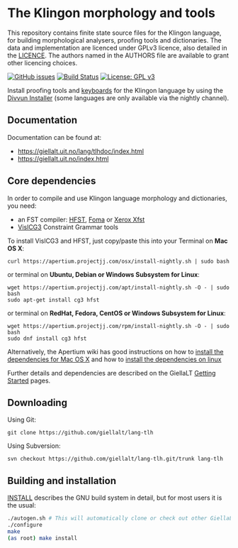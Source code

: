 The Klingon morphology and tools
==========================================

This repository contains finite state source files for the Klingon language,
for building morphological analysers, proofing tools
and dictionaries. The data and implementation are licenced under GPLv3
licence, also detailed in the
[LICENCE](https://github.com/giellalt/lang-tlh/blob/develop/LICENCE). The
authors named in the AUTHORS file are available to grant other licencing
choices.

[![GitHub issues](https://img.shields.io/github/issues-raw/giellalt/lang-tlh)](https://github.com/giellalt/lang-tlh/issues)
 [![Build Status](https://github.com/giellalt/lang-tlh/workflows/Build%20Speller%20Archives%20and%20Bundles/badge.svg)](https://github.com/giellalt/lang-tlh/actions)
[![License: GPL v3](https://img.shields.io/badge/License-GPLv3-blue.svg)](https://www.gnu.org/licenses/gpl-3.0)

Install proofing tools and [keyboards](https://github.com/giellalt/keyboard-tlh)
for the Klingon language by using the [Divvun Installer](http://divvun.no)
(some languages are only available via the nightly channel).

Documentation
-------------

Documentation can be found at:

-   <https://giellalt.uit.no/lang/tlhdoc/index.html>
-   <https://giellalt.uit.no/index.html>

Core dependencies
-----------------

In order to compile and use Klingon language morphology and
dictionaries, you need:

- an FST compiler: [HFST](https://github.com/hfst/hfst), [Foma](https://github.com/mhulden/foma) or [Xerox Xfst](https://web.stanford.edu/~laurik/fsmbook/home.html)
- [VislCG3](https://visl.sdu.dk/svn/visl/tools/vislcg3/trunk) Constraint Grammar tools

To install VislCG3 and HFST, just copy/paste this into your Terminal on **Mac OS X**:

```
curl https://apertium.projectjj.com/osx/install-nightly.sh | sudo bash
```

or terminal on **Ubuntu, Debian or Windows Subsystem for Linux**:

```
wget https://apertium.projectjj.com/apt/install-nightly.sh -O - | sudo bash
sudo apt-get install cg3 hfst
```

or terminal on **RedHat, Fedora, CentOS or Windows Subsystem for Linux**:

```
wget https://apertium.projectjj.com/rpm/install-nightly.sh -O - | sudo bash
sudo dnf install cg3 hfst
```

Alternatively, the Apertium wiki has good instructions on how to [install the dependencies for Mac
OS X](https://wiki.apertium.org/wiki/Apertium_on_Mac_OS_X) and how to [install
the dependencies on
linux](https://wiki.apertium.org/wiki/Installation_of_grammar_libraries)

Further details and dependencies are described on the GiellaLT [Getting Started](https://giellalt.uit.no/infra/GettingStarted.html) pages.

Downloading
-----------

Using Git:
```
git clone https://github.com/giellalt/lang-tlh
```

Using Subversion:
```
svn checkout https://github.com/giellalt/lang-tlh.git/trunk lang-tlh
```

Building and installation
-------------------------

[INSTALL](https://github.com/giellalt/lang-tlh/blob/develop/INSTALL)
describes the GNU build system in detail, but for most users it is the usual:

```sh
./autogen.sh # This will automatically clone or check out other GiellaLT dependencies
./configure
make
(as root) make install
```
